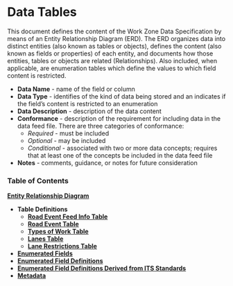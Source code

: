 # **Data Tables**

This document defines the content of the Work Zone Data Specification by means of an Entity Relationship Diagram (ERD). The ERD organizes data into distinct entities (also known as tables or objects), defines the content (also known as fields or properties) of each entity, and documents how those entities, tables or objects are related (Relationships).  Also included, when applicable, are enumeration tables which define the values to which field content is restricted.
- **Data Name** - name of the field or column 
- **Data Type** - identifies of the kind of data being stored and an indicates if the field’s content is restricted to an enumeration
- **Data Description** - description of the data content
- **Conformance** - description of the requirement for including data in the data feed file. There are three categories of conformance:
    - *Required* - must be included
    - *Optional* - may be included
    - *Conditional* - associated with two or more data concepts; requires that at least one of the concepts be included in the data feed file
- **Notes** - comments, guidance, or notes for future consideration

### Table of Contents
[**Entity Relationship Diagram**](/data-tables/road_event_erd.png)
- **Table Definitions**
    - [**Road Event Feed Info Table**](/data-tables/road_event_feed_info.md)
    - [**Road Event Table**](/data-tables/road_events.md)
    - [**Types of Work Table**](/data-table/types_of_work.md)
    - [**Lanes Table**](/data-tables/lanes.md)
    - [**Lane Restrictions Table**](/data-tables/lane_restrictions.md)
- [**Enumerated Fields**](/data-tables/enumerated-fields.md) 
- [**Enumerated Field Definitions**](/data-tables/enumerated-field-definitions.md) 
- [**Enumerated Field Definitions Derived from ITS Standards**](/data-tables/enumerated-field-definitions-derived-from-its-standards.md)
- [**Metadata**](https://github.com/usdot-jpo-ode/jpo-wzdx/blob/master/data-tables/metadata.md) 


